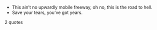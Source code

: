  - This ain’t no upwardly mobile freeway, oh no, this is the road to hell.
 - Save your tears, you’ve got years.

2 quotes